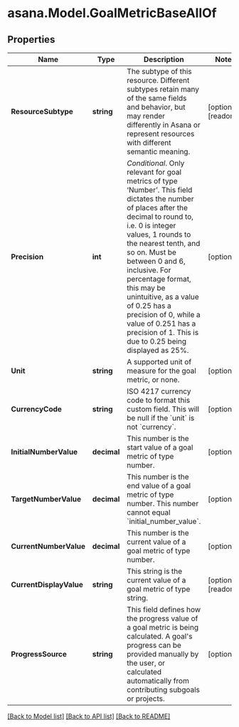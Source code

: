 
# asana.Model.GoalMetricBaseAllOf

## Properties

Name | Type | Description | Notes
------------ | ------------- | ------------- | -------------
**ResourceSubtype** | **string** | The subtype of this resource. Different subtypes retain many of the same fields and behavior, but may render differently in Asana or represent resources with different semantic meaning. | [optional] [readonly] 
**Precision** | **int** | *Conditional*. Only relevant for goal metrics of type ‘Number’. This field dictates the number of places after the decimal to round to, i.e. 0 is integer values, 1 rounds to the nearest tenth, and so on. Must be between 0 and 6, inclusive. For percentage format, this may be unintuitive, as a value of 0.25 has a precision of 0, while a value of 0.251 has a precision of 1. This is due to 0.25 being displayed as 25%. | [optional] 
**Unit** | **string** | A supported unit of measure for the goal metric, or none. | [optional] 
**CurrencyCode** | **string** | ISO 4217 currency code to format this custom field. This will be null if the &#x60;unit&#x60; is not &#x60;currency&#x60;. | [optional] 
**InitialNumberValue** | **decimal** | This number is the start value of a goal metric of type number. | [optional] 
**TargetNumberValue** | **decimal** | This number is the end value of a goal metric of type number. This number cannot equal &#x60;initial_number_value&#x60;. | [optional] 
**CurrentNumberValue** | **decimal** | This number is the current value of a goal metric of type number. | [optional] 
**CurrentDisplayValue** | **string** | This string is the current value of a goal metric of type string. | [optional] [readonly] 
**ProgressSource** | **string** | This field defines how the progress value of a goal metric is being calculated. A goal&#39;s progress can be provided manually by the user, or calculated automatically from contributing subgoals or projects. | [optional] 

[[Back to Model list]](../README.md#documentation-for-models)
[[Back to API list]](../README.md#documentation-for-api-endpoints)
[[Back to README]](../README.md)

